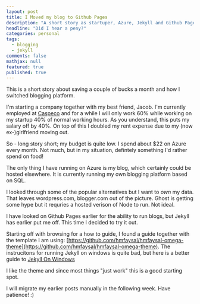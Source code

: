 ```yaml
---
layout: post
title: I Moved my blog to Github Pages
description: "A short story as startuper, Azure, Jekyll and Github Pages"
headline: "Did I hear a peny?"
categories: personal
tags: 
  - blogging
  - jekyll
comments: false
mathjax: null
featured: true
published: true
---
```


This is a short story about saving a couple of bucks a month and how I switched blogging platform.

I'm starting a company together with my best friend, Jacob. I'm currently employed at [Caspeco](http://caspeco.se) and for a while I will only work 60% while working on my startup 40% of normal working hours. As you understand, this puts my salary off by 40%. On top of this I doubled my rent expense due to my (now ex-)girlfriend moving out.

So - long story short; my budget is quite low. I spend about $22 on Azure every month. Not much, but in my situation, defintely something I'd rather spend on food!

The only thing I have running on Azure is my blog, which certainly could be hosted elsewhere. It is currently running my own blogging platform based on SQL.

I looked through some of the popular alternatives but I want to *own* my data. That leaves wordpress.com, blogger.com out of the picture. Ghost is getting some hype but it requries a hosted verison of Node to run. Not ideal.

I have looked on Github Pages earlier for the ability to run blogs, but Jekyll has earlier put me off. This time I decided to try it out.

Starting off with browsing for a how to guide, I found a guide together with the template I am using: [https://github.com/hmfaysal/hmfaysal-omega-theme](https://github.com/hmfaysal/hmfaysal-omega-theme). The instrucitons for running Jekyll on windows is quite bad, but here is a better guide to [Jekyll On Windows](http://chrismeserole.com/coding/install-ruby-rails-jekyll-on-windows/)

I like the theme and since most things "just work" this is a good starting spot.

I will migrate my earlier posts manually in the following week. Have patience! :)